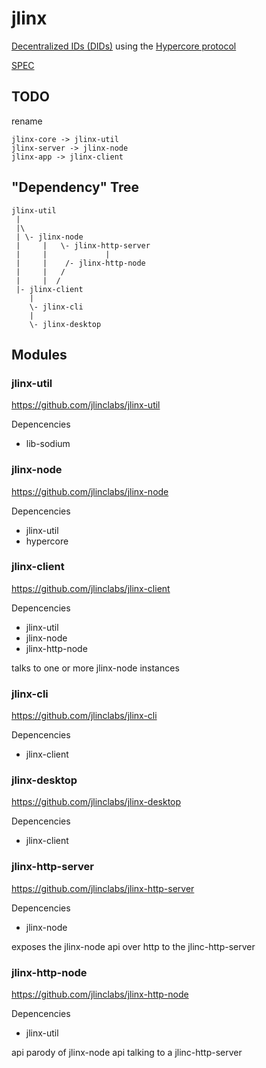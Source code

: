 # jlinx

[Decentralized IDs (DIDs)](https://w3c.github.io/did-core/) 
using the 
[Hypercore protocol](https://hypercore-protocol.org)

[SPEC](./SPEC.md)


## TODO

rename 
```
jlinx-core -> jlinx-util
jlinx-server -> jlinx-node
jlinx-app -> jlinx-client
```

## "Dependency" Tree

```
jlinx-util
 |
 |\
 | \- jlinx-node
 |     |   \- jlinx-http-server
 |     |             |
 |     |    /- jlinx-http-node
 |     |   /
 |     |  /
 |- jlinx-client
    |
    \- jlinx-cli
    |
    \- jlinx-desktop
```
## Modules

### jlinx-util

https://github.com/jlinclabs/jlinx-util

Depencencies
- lib-sodium

### jlinx-node

https://github.com/jlinclabs/jlinx-node

Depencencies
- jlinx-util
- hypercore

### jlinx-client

https://github.com/jlinclabs/jlinx-client

Depencencies
- jlinx-util
- jlinx-node
- jlinx-http-node

talks to one or more jlinx-node instances

### jlinx-cli

https://github.com/jlinclabs/jlinx-cli

Depencencies
- jlinx-client

### jlinx-desktop

https://github.com/jlinclabs/jlinx-desktop

Depencencies
- jlinx-client




### jlinx-http-server

https://github.com/jlinclabs/jlinx-http-server

Depencencies
- jlinx-node

exposes the jlinx-node api over http to the jlinc-http-server

### jlinx-http-node

https://github.com/jlinclabs/jlinx-http-node

Depencencies
- jlinx-util

api parody of jlinx-node api talking to a jlinc-http-server
